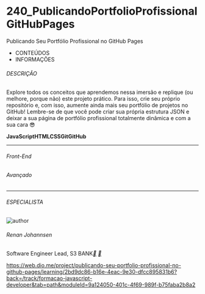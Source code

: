 # 240_PublicandoPortfolioProfissionalGitHubPages
Publicando Seu Portfólio Profissional no GitHub Pages



- CONTEÚDOS
- INFORMAÇÕES

###### DESCRIÇÃO

Explore todos os conceitos que aprendemos nessa imersão e replique (ou melhore, porque não) este projeto prático. Para isso, crie seu próprio repositório e, com isso, aumente ainda mais seu portfólio de projetos no GitHub! Lembre-se de que você pode criar sua própria estrutura JSON e deixar a sua página de portfólio profissional totalmente dinâmica e com a sua cara 😎

**JavaScript****HTML****CSS****Git****GitHub**

------

###### Front-End

###### Avançado

------

###### ESPECIALISTA

![author](https://hermes.digitalinnovation.one/users/author/photos/e45f10cb-9228-4660-a50c-c8e70022db22.jfif)

###### Renan Johannsen

Software Engineer Lead, S3 BANK[**](https://www.linkedin.com/in/renanjpaula/) [**](https://github.com/RenanJPaula)



https://web.dio.me/project/publicando-seu-portfolio-profissional-no-github-pages/learning/2bd9dc86-b16e-4eac-9e30-dfcc895831b6?back=/track/formacao-javascript-developer&tab=path&moduleId=9a124050-401c-4f69-989f-b75faba2b8a2

